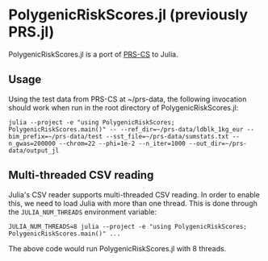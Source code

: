 # PolygenicRiskScores.jl (previously PRS.jl)

PolygenicRiskScores.jl is a port of [PRS-CS](https://github.com/getian107/PRScs) to Julia.

## Usage

Using the test data from PRS-CS at ~/prs-data, the following invocation should work when run
in the root directory of PolygenicRiskScores.jl:

```
julia --project -e "using PolygenicRiskScores; PolygenicRiskScores.main()" -- --ref_dir=~/prs-data/ldblk_1kg_eur --bim_prefix=~/prs-data/test --sst_file=~/prs-data/sumstats.txt --n_gwas=200000 --chrom=22 --phi=1e-2 --n_iter=1000 --out_dir=~/prs-data/output_jl
```

## Multi-threaded CSV reading

Julia's CSV reader supports multi-threaded CSV reading. In order to enable this, we need to load Julia with more than one thread. This is done through the `JULIA_NUM_THREADS` environment variable: 

```
JULIA_NUM_THREADS=8 julia --project -e "using PolygenicRiskScores; PolygenicRiskScores.main()" ...
```

The above code would run PolygenicRiskScores.jl with 8 threads.
